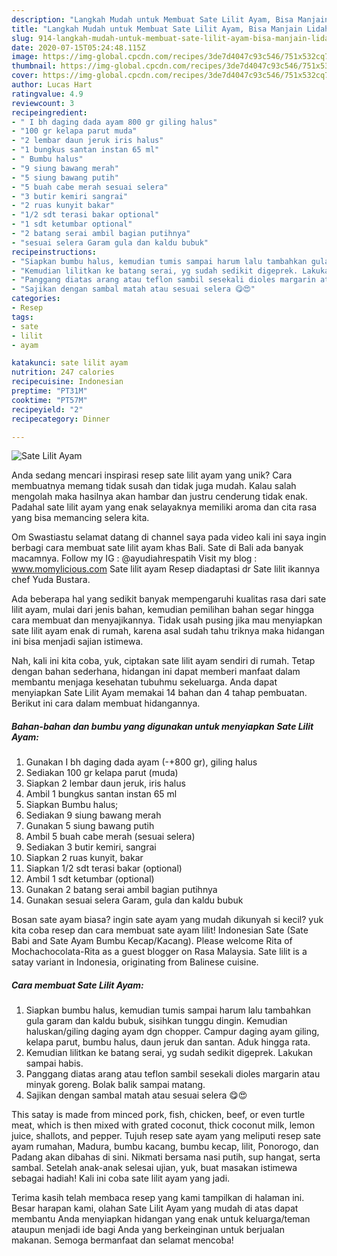 ```yaml
---
description: "Langkah Mudah untuk Membuat Sate Lilit Ayam, Bisa Manjain Lidah"
title: "Langkah Mudah untuk Membuat Sate Lilit Ayam, Bisa Manjain Lidah"
slug: 914-langkah-mudah-untuk-membuat-sate-lilit-ayam-bisa-manjain-lidah
date: 2020-07-15T05:24:48.115Z
image: https://img-global.cpcdn.com/recipes/3de7d4047c93c546/751x532cq70/sate-lilit-ayam-foto-resep-utama.jpg
thumbnail: https://img-global.cpcdn.com/recipes/3de7d4047c93c546/751x532cq70/sate-lilit-ayam-foto-resep-utama.jpg
cover: https://img-global.cpcdn.com/recipes/3de7d4047c93c546/751x532cq70/sate-lilit-ayam-foto-resep-utama.jpg
author: Lucas Hart
ratingvalue: 4.9
reviewcount: 3
recipeingredient:
- " I bh daging dada ayam 800 gr giling halus"
- "100 gr kelapa parut muda"
- "2 lembar daun jeruk iris halus"
- "1 bungkus santan instan 65 ml"
- " Bumbu halus"
- "9 siung bawang merah"
- "5 siung bawang putih"
- "5 buah cabe merah sesuai selera"
- "3 butir kemiri sangrai"
- "2 ruas kunyit bakar"
- "1/2 sdt terasi bakar optional"
- "1 sdt ketumbar optional"
- "2 batang serai ambil bagian putihnya"
- "sesuai selera Garam gula dan kaldu bubuk"
recipeinstructions:
- "Siapkan bumbu halus, kemudian tumis sampai harum lalu tambahkan gula garam dan kaldu bubuk, sisihkan tunggu dingin. Kemudian haluskan/giling daging ayam dgn chopper. Campur daging ayam giling, kelapa parut, bumbu halus, daun jeruk dan santan. Aduk hingga rata."
- "Kemudian lilitkan ke batang serai, yg sudah sedikit digeprek. Lakukan sampai habis."
- "Panggang diatas arang atau teflon sambil sesekali dioles margarin atau minyak goreng. Bolak balik sampai matang."
- "Sajikan dengan sambal matah atau sesuai selera 😋😍"
categories:
- Resep
tags:
- sate
- lilit
- ayam

katakunci: sate lilit ayam 
nutrition: 247 calories
recipecuisine: Indonesian
preptime: "PT31M"
cooktime: "PT57M"
recipeyield: "2"
recipecategory: Dinner

---
```



![Sate Lilit Ayam](https://img-global.cpcdn.com/recipes/3de7d4047c93c546/751x532cq70/sate-lilit-ayam-foto-resep-utama.jpg)

Anda sedang mencari inspirasi resep sate lilit ayam yang unik? Cara membuatnya memang tidak susah dan tidak juga mudah. Kalau salah mengolah maka hasilnya akan hambar dan justru cenderung tidak enak. Padahal sate lilit ayam yang enak selayaknya memiliki aroma dan cita rasa yang bisa memancing selera kita.

Om Swastiastu selamat datang di channel saya pada video kali ini saya ingin berbagi cara membuat sate lilit ayam khas Bali. Sate di Bali ada banyak macamnya. Follow my IG : @ayudiahrespatih Visit my blog : www.momylicious.com Sate lilit ayam Resep diadaptasi dr Sate lilit ikannya chef Yuda Bustara.

Ada beberapa hal yang sedikit banyak mempengaruhi kualitas rasa dari sate lilit ayam, mulai dari jenis bahan, kemudian pemilihan bahan segar hingga cara membuat dan menyajikannya. Tidak usah pusing jika mau menyiapkan sate lilit ayam enak di rumah, karena asal sudah tahu triknya maka hidangan ini bisa menjadi sajian istimewa.


Nah, kali ini kita coba, yuk, ciptakan sate lilit ayam sendiri di rumah. Tetap dengan bahan sederhana, hidangan ini dapat memberi manfaat dalam membantu menjaga kesehatan tubuhmu sekeluarga. Anda dapat menyiapkan Sate Lilit Ayam memakai 14 bahan dan 4 tahap pembuatan. Berikut ini cara dalam membuat hidangannya.

<!--inarticleads1-->

##### Bahan-bahan dan bumbu yang digunakan untuk menyiapkan Sate Lilit Ayam:

1. Gunakan  I bh daging dada ayam (-+800 gr), giling halus
1. Sediakan 100 gr kelapa parut (muda)
1. Siapkan 2 lembar daun jeruk, iris halus
1. Ambil 1 bungkus santan instan 65 ml
1. Siapkan  Bumbu halus;
1. Sediakan 9 siung bawang merah
1. Gunakan 5 siung bawang putih
1. Ambil 5 buah cabe merah (sesuai selera)
1. Sediakan 3 butir kemiri, sangrai
1. Siapkan 2 ruas kunyit, bakar
1. Siapkan 1/2 sdt terasi bakar (optional)
1. Ambil 1 sdt ketumbar (optional)
1. Gunakan 2 batang serai ambil bagian putihnya
1. Gunakan sesuai selera Garam, gula dan kaldu bubuk


Bosan sate ayam biasa? ingin sate ayam yang mudah dikunyah si kecil? yuk kita coba resep dan cara membuat sate ayam lilit! Indonesian Sate (Sate Babi and Sate Ayam Bumbu Kecap/Kacang). Please welcome Rita of Mochachocolata-Rita as a guest blogger on Rasa Malaysia. Sate lilit is a satay variant in Indonesia, originating from Balinese cuisine. 

<!--inarticleads2-->

##### Cara membuat Sate Lilit Ayam:

1. Siapkan bumbu halus, kemudian tumis sampai harum lalu tambahkan gula garam dan kaldu bubuk, sisihkan tunggu dingin. Kemudian haluskan/giling daging ayam dgn chopper. Campur daging ayam giling, kelapa parut, bumbu halus, daun jeruk dan santan. Aduk hingga rata.
1. Kemudian lilitkan ke batang serai, yg sudah sedikit digeprek. Lakukan sampai habis.
1. Panggang diatas arang atau teflon sambil sesekali dioles margarin atau minyak goreng. Bolak balik sampai matang.
1. Sajikan dengan sambal matah atau sesuai selera 😋😍


This satay is made from minced pork, fish, chicken, beef, or even turtle meat, which is then mixed with grated coconut, thick coconut milk, lemon juice, shallots, and pepper. Tujuh resep sate ayam yang meliputi resep sate ayam rumahan, Madura, bumbu kacang, bumbu kecap, lilit, Ponorogo, dan Padang akan dibahas di sini. Nikmati bersama nasi putih, sup hangat, serta sambal. Setelah anak-anak selesai ujian, yuk, buat masakan istimewa sebagai hadiah! Kali ini coba sate lilit ayam yang jadi. 

Terima kasih telah membaca resep yang kami tampilkan di halaman ini. Besar harapan kami, olahan Sate Lilit Ayam yang mudah di atas dapat membantu Anda menyiapkan hidangan yang enak untuk keluarga/teman ataupun menjadi ide bagi Anda yang berkeinginan untuk berjualan makanan. Semoga bermanfaat dan selamat mencoba!

